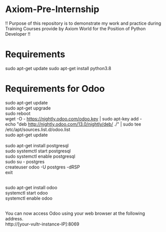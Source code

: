 # Axiom-Pre-Internship
!! Purpose of this repository is to demonstrate my work and practice during Training Courses provide by Axiom World for the Position of Python Developer !!

# Requirements 
sudo apt-get update
sudo apt-get install python3.8

# Requirements for Odoo

sudo apt-get update <br/>
sudo apt-get upgrade <br/>
sudo reboot <br/>
wget -O - https://nightly.odoo.com/odoo.key | sudo apt-key add - <br/>
echo "deb http://nightly.odoo.com/13.0/nightly/deb/ ./" | sudo tee /etc/apt/sources.list.d/odoo.list <br/>
sudo apt-get update <br/>
<br/>
sudo apt-get install postgresql <br/>
sudo systemctl start postgresql <br/>
sudo systemctl enable postgresql <br/>
sudo su - postgres <br/>
createuser odoo -U postgres -dRSP <br/>
exit <br/><br/>

sudo apt-get install odoo <br/>
systemctl start odoo <br/>
systemctl enable odoo <br/><br/>

You can now access Odoo using your web browser at the following address. <br/>
http://[your-vultr-instance-IP]:8069
